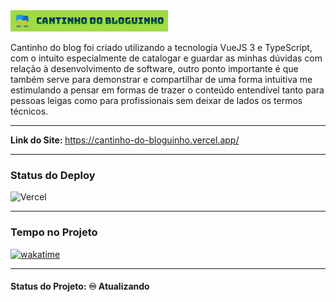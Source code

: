 <img src="img-readme/Cantinho-do-Bloguinho-title.png" width="50%">

<p>Cantinho do blog foi criado utilizando a tecnologia VueJS 3 e TypeScript, com o intuito especialmente de catalogar e guardar as minhas dúvidas com relação à desenvolvimento de software, outro ponto importante é que também serve para demonstrar e compartilhar de uma forma intuitiva me estimulando a pensar em formas de trazer o conteúdo entendível tanto para pessoas leigas como para profissionais sem deixar de lados os termos técnicos.</p>

<hr>

<strong>Link do Site: </strong><a href="https://cantinho-do-bloguinho.vercel.app/">https://cantinho-do-bloguinho.vercel.app/</a>

<hr>

<h3>Status do Deploy</h3>

![Vercel](https://vercelbadge.vercel.app/api/EdiJunior88/cantinho_do_bloguinho?style=for-the-badge)

<hr>

<h3>Tempo no Projeto</h3>

<p>
 <a href="https://wakatime.com/badge/github/EdiJunior88/cantinho_do_bloguinho">
  <img src="https://wakatime.com/badge/github/EdiJunior88/cantinho_do_bloguinho.svg" alt="wakatime">
 </a>
</p>

<hr>

<h4><b>Status do Projeto:</b> ♾️ Atualizando</h4>
